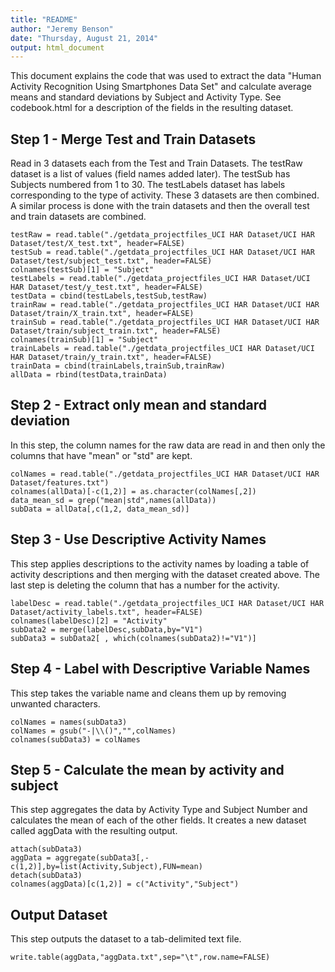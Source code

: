 ```yaml
---
title: "README"
author: "Jeremy Benson"
date: "Thursday, August 21, 2014"
output: html_document
---
```

This document explains the code that was used to extract the data "Human Activity Recognition Using Smartphones Data Set" and calculate average means and standard deviations by Subject and Activity Type. See codebook.html for a description of the fields in the resulting dataset.
## Step 1 - Merge Test and Train Datasets
Read in 3 datasets each from the Test and Train Datasets. The testRaw dataset is a list of values (field names added later). The testSub has Subjects numbered from 1 to 30. The testLabels dataset has labels corresponding to the type of activity. These 3 datasets are then combined.
A similar process is done with the train datasets and then the overall test and train datasets are combined.
```{r}
testRaw = read.table("./getdata_projectfiles_UCI HAR Dataset/UCI HAR Dataset/test/X_test.txt", header=FALSE)
testSub = read.table("./getdata_projectfiles_UCI HAR Dataset/UCI HAR Dataset/test/subject_test.txt", header=FALSE)
colnames(testSub)[1] = "Subject"
testLabels = read.table("./getdata_projectfiles_UCI HAR Dataset/UCI HAR Dataset/test/y_test.txt", header=FALSE)
testData = cbind(testLabels,testSub,testRaw)
trainRaw = read.table("./getdata_projectfiles_UCI HAR Dataset/UCI HAR Dataset/train/X_train.txt", header=FALSE)
trainSub = read.table("./getdata_projectfiles_UCI HAR Dataset/UCI HAR Dataset/train/subject_train.txt", header=FALSE)
colnames(trainSub)[1] = "Subject"
trainLabels = read.table("./getdata_projectfiles_UCI HAR Dataset/UCI HAR Dataset/train/y_train.txt", header=FALSE)
trainData = cbind(trainLabels,trainSub,trainRaw)
allData = rbind(testData,trainData)
```
## Step 2 - Extract only mean and standard deviation
In this step, the column names for the raw data are read in and then only the columns that have "mean" or "std" are kept.
```{r,}
colNames = read.table("./getdata_projectfiles_UCI HAR Dataset/UCI HAR Dataset/features.txt")
colnames(allData)[-c(1,2)] = as.character(colNames[,2])
data_mean_sd = grep("mean|std",names(allData))
subData = allData[,c(1,2, data_mean_sd)]
```
## Step 3 - Use Descriptive Activity Names
This step applies descriptions to the activity names by loading a table of activity descriptions and then merging with the dataset created above. The last step is deleting the column that has a number for the activity.
```{r,}
labelDesc = read.table("./getdata_projectfiles_UCI HAR Dataset/UCI HAR Dataset/activity_labels.txt", header=FALSE)
colnames(labelDesc)[2] = "Activity"
subData2 = merge(labelDesc,subData,by="V1")
subData3 = subData2[ , which(colnames(subData2)!="V1")]
```
## Step 4 - Label with Descriptive Variable Names
This step takes the variable name and cleans them up by removing unwanted characters.
```{r,}
colNames = names(subData3)
colNames = gsub("-|\\()","",colNames)
colnames(subData3) = colNames
```
## Step 5 - Calculate the mean by activity and subject
This step aggregates the data by Activity Type and Subject Number and calculates the mean of each of the other fields. It creates a new dataset called aggData with the resulting output.
```{r,}
attach(subData3)
aggData = aggregate(subData3[,-c(1,2)],by=list(Activity,Subject),FUN=mean)
detach(subData3)
colnames(aggData)[c(1,2)] = c("Activity","Subject")
```
## Output Dataset
This step outputs the dataset to a tab-delimited text file.
```{r,}
write.table(aggData,"aggData.txt",sep="\t",row.name=FALSE)
```
